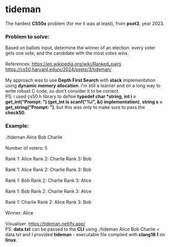 # tideman
The hardest <b>CS50x</b> problem (for me it was at least), from <b>pset3</b>, year 2023.
<br>
### Problem to solve:
Based on ballots input, determine the winner of an election: every voter gets one vote, and the candidate with the most votes wins.
<br><br>
References:
https://en.wikipedia.org/wiki/Ranked_pairs
<br>
https://cs50.harvard.edu/x/2024/psets/3/tideman/
<br><br>
My approach was to use <b>Depth First Search</b> with <b>stack</b> implementation using <b>dynamic memory allocation</b>. I'm still a learner and on a long way to write robust C code, so don't consider it to be correct. 
<br>
PS: i used cs50.h library to define <b>typedef char *string</b>, <b>int i = get_int("Prompt: ") (get_int is scanf("%i", &i) implementation)</b>, <b>string s = get_string("Prompt: ")</b>, but this was only to make sure to pass the <b>check50</b>.
### Example:
./tideman Alice Bob Charlie
<br><br>
Number of voters: 5
<br><br>
Rank 1: Alice
Rank 2: Charlie
Rank 3: Bob
<br><br>
Rank 1: Alice
Rank 2: Charlie
Rank 3: Bob
<br><br>
Rank 1: Bob
Rank 2: Charlie
Rank 3: Alice
<br><br>
Rank 1: Bob
Rank 2: Charlie
Rank 3: Alice
<br><br>
Rank 1: Charlie
Rank 2: Alice
Rank 3: Bob
<br><br>
Winner: Alice
<br><br>
Visualiser:
https://tideman.netlify.app/
<br>
PS: <b>data.txt</b> can be passed to the <b>CLI</b> using ./tideman Alice Bob Charlie < data.txt and I provided <b>tideman</b> - executable file compiled with <b>clang18.1</b> on <b>linux</b>.
